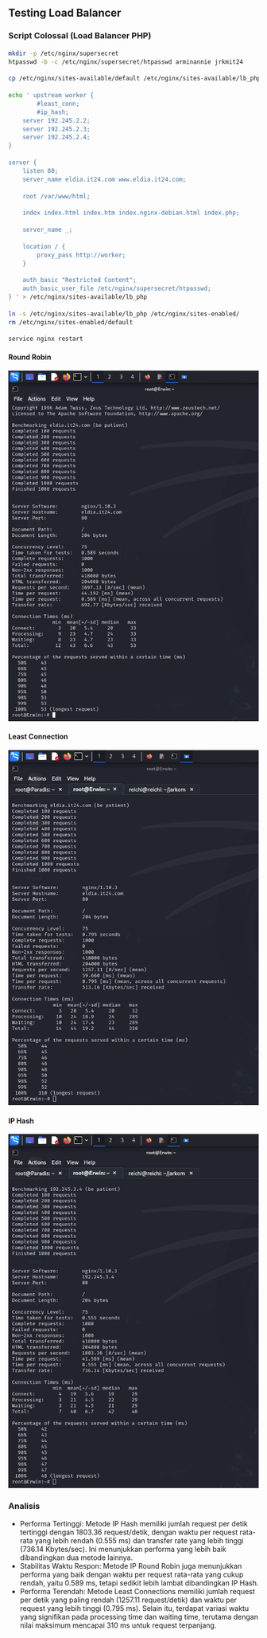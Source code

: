 ## Testing Load Balancer

### Script Colossal (Load Balancer PHP)

```sh
mkdir -p /etc/nginx/supersecret
htpasswd -b -c /etc/nginx/supersecret/htpasswd arminannie jrkmit24

cp /etc/nginx/sites-available/default /etc/nginx/sites-available/lb_php

echo ' upstream worker {
        #least_conn;
        #ip_hash;
    server 192.245.2.2;
    server 192.245.2.3;
    server 192.245.2.4;
}

server {
    listen 80;
    server_name eldia.it24.com www.eldia.it24.com;

    root /var/www/html;

    index index.html index.htm index.nginx-debian.html index.php;

    server_name _;

    location / {
        proxy_pass http://worker;
    }

    auth_basic "Restricted Content";
    auth_basic_user_file /etc/nginx/supersecret/htpasswd;
} ' > /etc/nginx/sites-available/lb_php

ln -s /etc/nginx/sites-available/lb_php /etc/nginx/sites-enabled/
rm /etc/nginx/sites-enabled/default

service nginx restart
```
#### Round Robin
![](assets/gallery/erwin-rr.png)
#### Least Connection
![](assets/gallery/erwin-least_conn.png)
#### IP Hash
![](assets/gallery/erwin-ip_hash.png)

### Analisis
- Performa Tertinggi: Metode IP Hash memiliki jumlah request per detik tertinggi dengan 1803.36 request/detik, dengan waktu per request rata-rata yang lebih rendah (0.555 ms) dan transfer rate yang lebih tinggi (736.14 Kbytes/sec). Ini menunjukkan performa yang lebih baik dibandingkan dua metode lainnya.
- Stabilitas Waktu Respon: Metode IP Round Robin juga menunjukkan performa yang baik dengan waktu per request rata-rata yang cukup rendah, yaitu 0.589 ms, tetapi sedikit lebih lambat dibandingkan IP Hash.
- Performa Terendah: Metode Least Connections memiliki jumlah request per detik yang paling rendah (1257.11 request/detik) dan waktu per request yang lebih tinggi (0.795 ms). Selain itu, terdapat variasi waktu yang signifikan pada processing time dan waiting time, terutama dengan nilai maksimum mencapai 310 ms untuk request terpanjang.